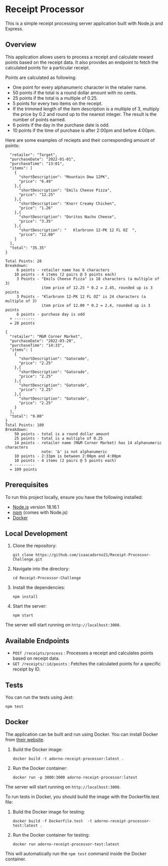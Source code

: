 
# Receipt Processor

This is a simple receipt processing server application built with Node.js and Express.

## Overview

This application allows users to process a receipt and calculate reward points based on the receipt data. It also provides an endpoint to fetch the calculated points for a particular receipt.

Points are calculated as following:
- One point for every alphanumeric character in the retailer name.
- 50 points if the total is a round dollar amount with no cents.
- 25 points if the total is a multiple of 0.25.
- 5 points for every two items on the receipt.
- If the trimmed length of the item description is a multiple of 3, multiply the price by 0.2 and round up to the nearest integer. The result is the number of points earned.
- 6 points if the day in the purchase date is odd.
- 10 points if the time of purchase is after 2:00pm and before 4:00pm.

Here are some examples of reciepts and their corresponding amount of points:

```{
  "retailer": "Target",
  "purchaseDate": "2022-01-01",
  "purchaseTime": "13:01",
  "items": [
    {
      "shortDescription": "Mountain Dew 12PK",
      "price": "6.49"
    },{
      "shortDescription": "Emils Cheese Pizza",
      "price": "12.25"
    },{
      "shortDescription": "Knorr Creamy Chicken",
      "price": "1.26"
    },{
      "shortDescription": "Doritos Nacho Cheese",
      "price": "3.35"
    },{
      "shortDescription": "   Klarbrunn 12-PK 12 FL OZ  ",
      "price": "12.00"
    }
  ],
  "total": "35.35"
}

Total Points: 28
Breakdown:
     6 points - retailer name has 6 characters
    10 points - 4 items (2 pairs @ 5 points each)
     3 Points - "Emils Cheese Pizza" is 18 characters (a multiple of 3)
                item price of 12.25 * 0.2 = 2.45, rounded up is 3 points
     3 Points - "Klarbrunn 12-PK 12 FL OZ" is 24 characters (a multiple of 3)
                item price of 12.00 * 0.2 = 2.4, rounded up is 3 points
     6 points - purchase day is odd
  + ---------
  = 28 points
```
```  
{
  "retailer": "M&M Corner Market",
  "purchaseDate": "2022-03-20",
  "purchaseTime": "14:33",
  "items": [
    {
      "shortDescription": "Gatorade",
      "price": "2.25"
    },{
      "shortDescription": "Gatorade",
      "price": "2.25"
    },{
      "shortDescription": "Gatorade",
      "price": "2.25"
    },{
      "shortDescription": "Gatorade",
      "price": "2.25"
    }
  ],
  "total": "9.00"
}
Total Points: 109
Breakdown:
    50 points - total is a round dollar amount
    25 points - total is a multiple of 0.25
    14 points - retailer name (M&M Corner Market) has 14 alphanumeric characters
                note: '&' is not alphanumeric
    10 points - 2:33pm is between 2:00pm and 4:00pm
    10 points - 4 items (2 pairs @ 5 points each)
  + ---------
  = 109 points
```

## Prerequisites

To run this project locally, ensure you have the following installed:

-   [Node.js](https://nodejs.org/en/download/) version 18.16.1
-   [npm](https://www.npmjs.com/get-npm) (comes with Node.js)
-   [Docker](https://docs.docker.com/get-docker/)

## Local Development

1.  Clone the repository:
        
    `git clone https://github.com/isaacadorno21/Receipt-Processor-Challenge.git`
    
2.  Navigate into the directory:
        
    `cd Receipt-Processor-Challenge`
    
3.  Install the dependencies:
    
    `npm install`
    
4.  Start the server:
    
    `npm start`
    

The server will start running on `http://localhost:3000`.

## Available Endpoints

-   `POST /receipts/process` : Processes a receipt and calculates points based on receipt data.
-   `GET /receipts/:id/points` : Fetches the calculated points for a specific receipt by ID.

## Tests

You can run the tests using Jest:

`npm test`

## Docker

The application can be built and run using Docker. You can install Docker from [their website](https://www.docker.com).

1.  Build the Docker image:
        
    `docker build -t adorno-receipt-processor:latest .`
    
2.  Run the Docker container:
        
    `docker run -p 3000:3000 adorno-receipt-processor:latest`
    

The server will start running on `http://localhost:3000`.

To run tests in Docker, you should build the image with the Dockerfile.test file:

1.  Build the Docker image for testing:
        
    `docker build -f Dockerfile.test  -t adorno-receipt-processor-test:latest .`
    
2.  Run the Docker container for testing:
        
    `docker run adorno-receipt-processor-test:latest`
    
This will automatically run the `npm test` command inside the Docker container.
